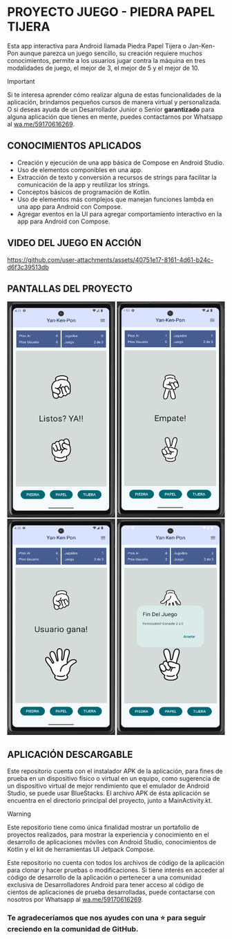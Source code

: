 # PROYECTO JUEGO - PIEDRA PAPEL TIJERA

Esta app interactiva para Android llamada Piedra Papel Tijera o Jan-Ken-Pon aunque parezca un juego sencillo, su creación requiere muchos conocimientos, permite a los usuarios jugar contra la máquina en tres modalidades de juego, el mejor de 3, el mejor de 5 y el mejor de 10.

> [!IMPORTANT]
> Si te interesa aprender cómo realizar alguna de estas funcionalidades de la aplicación, brindamos pequeños cursos de manera virtual y personalizada. O si deseas ayuda de un Desarrollador Junior o Senior **garantizado** para alguna aplicación que tienes en mente, puedes contactarnos por Whatsapp al [wa.me/59170616269](https://wa.me/59170616269).

## CONOCIMIENTOS APLICADOS

- Creación y ejecución de una app básica de Compose en Android Studio.
- Uso de elementos componibles en una app.
- Extracción de texto y conversión a recursos de strings para facilitar la comunicación de la app y reutilizar los strings.
- Conceptos básicos de programación de Kotlin.
- Uso de elementos más complejos que manejan funciones lambda en una app para Android con Compose.
- Agregar eventos en la UI para agregar comportamiento interactivo en la app para Android con Compose.

## VIDEO DEL JUEGO EN ACCIÓN

https://github.com/user-attachments/assets/40751e17-8161-4d61-b24c-d6f3c39513db

## PANTALLAS DEL PROYECTO

<p align="center">
<img src="src/yankenpon_1.png" width="250" height="500"> <img src="src/yankenpon_2.png" width="250" height="500"><img src="src/yankenpon_3.png" width="250" height="500"> <img src="src/yankenpon_4.png" width="250" height="500">
</p>

## APLICACIÓN DESCARGABLE

Este repositorio cuenta con el instalador APK de la aplicación, para fines de prueba en un dispositivo físico o virtual en un equipo, como sugerencia de un dispositivo virtual de mejor rendimiento que el emulador de Android Studio, se puede usar BlueStacks. El archivo APK de ésta aplicación se encuentra en el directorio principal del proyecto, junto a MainActivity.kt.

> [!WARNING]
> Este repositorio tiene como única finalidad mostrar un portafolio de proyectos realizados, para mostrar la experiencia y conocimiento en el desarrollo de aplicaciones móviles con Android Studio, conocimientos de Kotlin y el kit de herramientas UI Jetpack Compose.
> 
> Este repositorio no cuenta con todos los archivos de código de la aplicación para clonar y hacer pruebas o modificaciones. Si tiene interés en acceder al código de desarrollo de la aplicación o pertenecer a una comunidad exclusiva de Desarrolladores Android para tener acceso al código de cientos de aplicaciones de prueba desarrolladas, puede contactarse con nosotros por Whatsapp al [wa.me/59170616269](https://wa.me/59170616269).

### Te agradeceríamos que nos ayudes con una ⭐ para seguir creciendo en la comunidad de GitHub.
